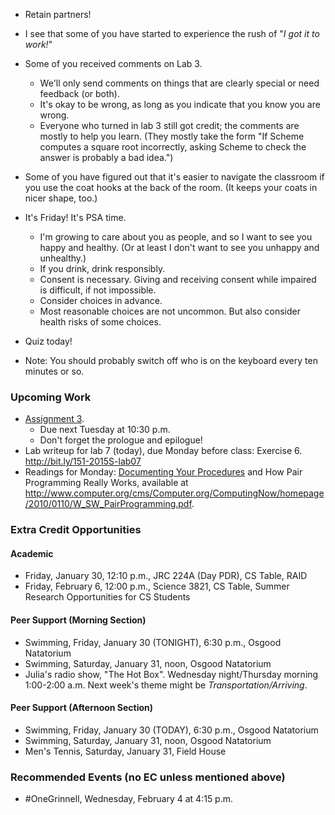 * Retain partners!
* I see that some of you have started to experience the rush of
  "*I got it to work!*"
* Some of you received comments on Lab 3.  
    * We'll only send comments on things that are clearly special or need 
      feedback (or both).
    * It's okay to be wrong, as long as you indicate that you know you
      are wrong.
    * Everyone who turned in lab 3 still got credit; the comments are mostly
      to help you learn.  (They mostly take the form "If Scheme computes
      a square root incorrectly, asking Scheme to check the answer is 
      probably a bad idea.")
* Some of you have figured out that it's easier to navigate the classroom if
  you use the coat hooks at the back of the room.  (It keeps your coats in
  nicer shape, too.)
* It's Friday!  It's PSA time.
    * I'm growing to care about you as people, and so I want to see you
      happy and healthy.  (Or at least I don't want to see you unhappy
      and unhealthy.)
    * If you drink, drink responsibly.
    * Consent is necessary.  Giving and receiving consent while impaired
      is difficult, if not impossible.
    * Consider choices in advance.
    * Most reasonable choices are not uncommon.  But also consider
      health risks of some choices.

* Quiz today!
* Note: You should probably switch off who is on the keyboard every
  ten minutes or so.

### Upcoming Work

* [Assignment 3](../assignments/assignment.03.html).
    * Due next Tuesday at 10:30 p.m.
    * Don't forget the prologue and epilogue!
* Lab writeup for lab 7 (today), due Monday before class: Exercise 6.
  <http://bit.ly/151-2015S-lab07>
* Readings for Monday:
  [Documenting Your Procedures](../readings/documentation-reading.html) and
  How Pair Programming Really Works, available at
  <http://www.computer.org/cms/Computer.org/ComputingNow/homepage/2010/0110/W_SW_PairProgramming.pdf>.

### Extra Credit Opportunities

#### Academic 

* Friday, January 30, 12:10 p.m., JRC 224A (Day PDR), CS Table, RAID
* Friday, February 6, 12:00 p.m., Science 3821, CS Table, Summer Research
  Opportunities for CS Students

#### Peer Support (Morning Section)

* Swimming, Friday, January 30 (TONIGHT), 6:30 p.m., Osgood Natatorium
* Swimming, Saturday, January 31, noon, Osgood Natatorium
* Julia's radio show, "The Hot Box".  Wednesday night/Thursday morning 
  1:00-2:00 a.m.  Next week's theme might be *Transportation/Arriving*.

#### Peer Support (Afternoon Section)

* Swimming, Friday, January 30 (TODAY), 6:30 p.m., Osgood Natatorium
* Swimming, Saturday, January 31, noon, Osgood Natatorium
* Men's Tennis, Saturday, January 31, Field House

### Recommended Events (no EC unless mentioned above)

* #OneGrinnell, Wednesday, February 4 at 4:15 p.m.
